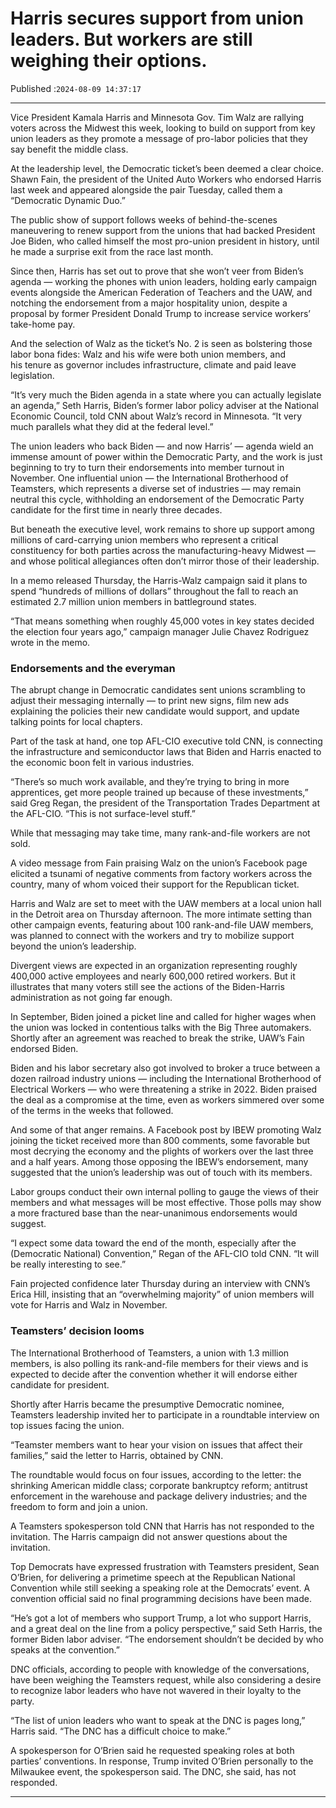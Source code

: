 # Harris secures support from union leaders. But workers are still weighing their options.

Published :`2024-08-09 14:37:17`

---

Vice President Kamala Harris and Minnesota Gov. Tim Walz are rallying voters across the Midwest this week, looking to build on support from key union leaders as they promote a message of pro-labor policies that they say benefit the middle class.

At the leadership level, the Democratic ticket’s been deemed a clear choice. Shawn Fain, the president of the United Auto Workers who endorsed Harris last week and appeared alongside the pair Tuesday, called them a “Democratic Dynamic Duo.”

The public show of support follows weeks of behind-the-scenes maneuvering to renew support from the unions that had backed President Joe Biden, who called himself the most pro-union president in history, until he made a surprise exit from the race last month.

Since then, Harris has set out to prove that she won’t veer from Biden’s agenda — working the phones with union leaders, holding early campaign events alongside the American Federation of Teachers and the UAW, and notching the endorsement from a major hospitality union, despite a proposal by former President Donald Trump to increase service workers’ take-home pay.

And the selection of Walz as the ticket’s No. 2 is seen as bolstering those labor bona fides: Walz and his wife were both union members, and his tenure as governor includes infrastructure, climate and paid leave legislation.

“It’s very much the Biden agenda in a state where you can actually legislate an agenda,” Seth Harris, Biden’s former labor policy adviser at the National Economic Council, told CNN about Walz’s record in Minnesota. “It very much parallels what they did at the federal level.”

The union leaders who back Biden — and now Harris’ — agenda wield an immense amount of power within the Democratic Party, and the work is just beginning to try to turn their endorsements into member turnout in November. One influential union — the International Brotherhood of Teamsters, which represents a diverse set of industries — may remain neutral this cycle, withholding an endorsement of the Democratic Party candidate for the first time in nearly three decades.

But beneath the executive level, work remains to shore up support among millions of card-carrying union members who represent a critical constituency for both parties across the manufacturing-heavy Midwest — and whose political allegiances often don’t mirror those of their leadership.

In a memo released Thursday, the Harris-Walz campaign said it plans to spend “hundreds of millions of dollars” throughout the fall to reach an estimated 2.7 million union members in battleground states.

“That means something when roughly 45,000 votes in key states decided the election four years ago,” campaign manager Julie Chavez Rodriguez wrote in the memo.

### Endorsements and the everyman

The abrupt change in Democratic candidates sent unions scrambling to adjust their messaging internally — to print new signs, film new ads explaining the policies their new candidate would support, and update talking points for local chapters.

Part of the task at hand, one top AFL-CIO executive told CNN, is connecting the infrastructure and semiconductor laws that Biden and Harris enacted to the economic boon felt in various industries.

“There’s so much work available, and they’re trying to bring in more apprentices, get more people trained up because of these investments,” said Greg Regan, the president of the Transportation Trades Department at the AFL-CIO. “This is not surface-level stuff.”

While that messaging may take time, many rank-and-file workers are not sold.

A video message from Fain praising Walz on the union’s Facebook page elicited a tsunami of negative comments from factory workers across the country, many of whom voiced their support for the Republican ticket.

Harris and Walz are set to meet with the UAW members at a local union hall in the Detroit area on Thursday afternoon. The more intimate setting than other campaign events, featuring about 100 rank-and-file UAW members, was planned to connect with the workers and try to mobilize support beyond the union’s leadership.

Divergent views are expected in an organization representing roughly 400,000 active employees and nearly 600,000 retired workers. But it illustrates that many voters still see the actions of the Biden-Harris administration as not going far enough.

In September, Biden joined a picket line and called for higher wages when the union was locked in contentious talks with the Big Three automakers. Shortly after an agreement was reached to break the strike, UAW’s Fain endorsed Biden.

Biden and his labor secretary also got involved to broker a truce between a dozen railroad industry unions — including the International Brotherhood of Electrical Workers — who were threatening a strike in 2022. Biden praised the deal as a compromise at the time, even as workers simmered over some of the terms in the weeks that followed.

And some of that anger remains. A Facebook post by IBEW promoting Walz joining the ticket received more than 800 comments, some favorable but most decrying the economy and the plights of workers over the last three and a half years. Among those opposing the IBEW’s endorsement, many suggested that the union’s leadership was out of touch with its members.

Labor groups conduct their own internal polling to gauge the views of their members and what messages will be most effective. Those polls may show a more fractured base than the near-unanimous endorsements would suggest.

“I expect some data toward the end of the month, especially after the (Democratic National) Convention,” Regan of the AFL-CIO told CNN. “It will be really interesting to see.”

Fain projected confidence later Thursday during an interview with CNN’s Erica Hill, insisting that an “overwhelming majority” of union members will vote for Harris and Walz in November.

### Teamsters’ decision looms

The International Brotherhood of Teamsters, a union with 1.3 million members, is also polling its rank-and-file members for their views and is expected to decide after the convention whether it will endorse either candidate for president.

Shortly after Harris became the presumptive Democratic nominee, Teamsters leadership invited her to participate in a roundtable interview on top issues facing the union.

“Teamster members want to hear your vision on issues that affect their families,” said the letter to Harris, obtained by CNN.

The roundtable would focus on four issues, according to the letter: the shrinking American middle class; corporate bankruptcy reform; antitrust enforcement in the warehouse and package delivery industries; and the freedom to form and join a union.

A Teamsters spokesperson told CNN that Harris has not responded to the invitation. The Harris campaign did not answer questions about the invitation.

Top Democrats have expressed frustration with Teamsters president, Sean O’Brien, for delivering a primetime speech at the Republican National Convention while still seeking a speaking role at the Democrats’ event. A convention official said no final programming decisions have been made.

“He’s got a lot of members who support Trump, a lot who support Harris, and a great deal on the line from a policy perspective,” said Seth Harris, the former Biden labor adviser. “The endorsement shouldn’t be decided by who speaks at the convention.”

DNC officials, according to people with knowledge of the conversations, have been weighing the Teamsters request, while also considering a desire to recognize labor leaders who have not wavered in their loyalty to the party.

“The list of union leaders who want to speak at the DNC is pages long,” Harris said. “The DNC has a difficult choice to make.”

A spokesperson for O’Brien said he requested speaking roles at both parties’ conventions. In response, Trump invited O’Brien personally to the Milwaukee event, the spokesperson said. The DNC, she said, has not responded.

---

